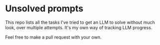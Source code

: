 # Unsolved prompts

This repo lists all the tasks I've tried to get an LLM to solve without much look, over multiple attempts. It's my own way of tracking LLM progress.

Feel free to make a pull request with your own.
